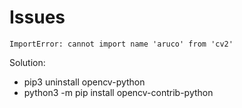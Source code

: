 # Issues
```
ImportError: cannot import name 'aruco' from 'cv2' 

```
Solution:    
- pip3 uninstall opencv-python
- python3 -m pip install opencv-contrib-python 
